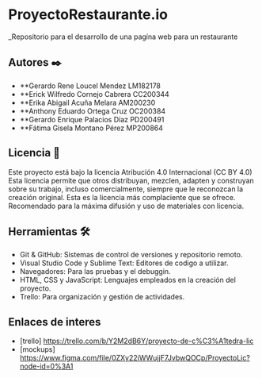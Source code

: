 # ProyectoRestaurante.io
_Repositorio para el desarrollo de una pagína web para un restaurante
## Autores ✒️
* **Gerardo Rene Loucel Mendez LM182178
* **Erick Wilfredo Cornejo Cabrera CC200344
* **Erika Abigail Acuña Melara AM200230
* **Anthony Eduardo Ortega Cruz OC200384
* **Gerardo Enrique Palacios Díaz PD200491
* **Fátima Gisela Montano Pérez MP200864
## Licencia  📄
  Este proyecto está bajo la licencia Atribución 4.0 Internacional (CC BY 4.0)
  Esta licencia permite que otros distribuyan, mezclen, adapten y construyan sobre su trabajo, incluso comercialmente, siempre que le reconozcan la creación original. Esta es la     licencia más complaciente que se ofrece. Recomendado para la máxima difusión y uso de materiales con licencia.
## Herramientas 🛠️
* Git & GitHub: Sistemas de control de versiones y repositorio remoto.
* Visual Studio Code y Sublime Text: Editores de codigo a utilizar.
* Navegadores: Para las pruebas y el debuggin. 
* HTML, CSS y JavaScript: Lenguajes empleados en la creación del proyecto.
* Trello: Para organización y gestión de actividades.
## Enlaces de interes
* [trello] https://trello.com/b/Y2M2dB6Y/proyecto-de-c%C3%A1tedra-lic
* [mockups] https://www.figma.com/file/0ZXy22iWWujjF7JvbwQOCp/ProyectoLic?node-id=0%3A1
